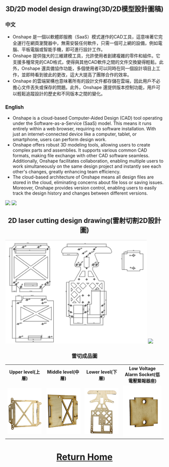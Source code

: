 ## <div align="center">3D/2D model design drawing(3D/2D模型設計圖稿)</div>

### 中文

- Onshape 是一個以軟體即服務（SaaS）模式運作的CAD工具，這意味著它完全運行在網頁瀏覽器中，無需安裝任何軟件，只需一個可上網的設備，例如電腦、平板電腦或智能手機，即可進行設計工作。 
- Onshape 提供強大的三維建模工具，允許使用者創建複雜的零件和組件。它支援多種常見的CAD格式，使得與其他CAD軟件之間的文件交換變得輕鬆。此外，Onshape 還具備協作功能，多個使用者可以同時在同一個設計項目上工作，並即時看到彼此的更改，這大大提高了團隊合作的效率。
- Onshape 的雲端架構也意味著所有的設計文件都存儲在雲端，因此用戶不必擔心文件丟失或保存的問題。此外，Onshape 還提供版本控制功能，用戶可以輕鬆追蹤設計的歷史和不同版本之間的變化。

### English
- Onshape is a cloud-based Computer-Aided Design (CAD) tool operating under the Software-as-a-Service (SaaS) model. This means it runs entirely within a web browser, requiring no software installation. With just an internet-connected device like a computer, tablet, or smartphone, users can perform design work.
- Onshape offers robust 3D modeling tools, allowing users to create complex parts and assemblies. It supports various common CAD formats, making file exchange with other CAD software seamless. Additionally, Onshape facilitates collaboration, enabling multiple users to work simultaneously on the same design project and instantly see each other's changes, greatly enhancing team efficiency.
- The cloud-based architecture of Onshape means all design files are stored in the cloud, eliminating concerns about file loss or saving issues. Moreover, Onshape provides version control, enabling users to easily track the design history and changes between different versions.

<img src="./img/3D_2.png" width="400"> <img src="./img/3D.png" width="500">  

## <div align="center"> 2D laser cutting design drawing(雷射切割2D設計圖) 

<img src="./2D.png" width="450"> <img src="./IMG_7965.JPG" width="450">  


<div align="center">

### 雷切成品圖
<table>
<tr>
<th>Upper level(上層)</th>
<th>Middle level(中層)</th>
<th>Lower level(下層)</th>
<th>Low Voltage Alarm Socket(低電壓緊報器座)</th>
</tr>
<tr>
<td><img src="./IMG_2733-removebg-preview.png" width="450"></td>
<td><img src="./IMG_7963-removebg-preview.png" width="450"></td>
<td><img src="./Lower level.png" width="450"></td>
<td><img src="./IMG_7964-removebg-preview.png" width="450"></td>
</tr>
</table>
</div>

# <div align="center">[Return Home](../)</div>  
